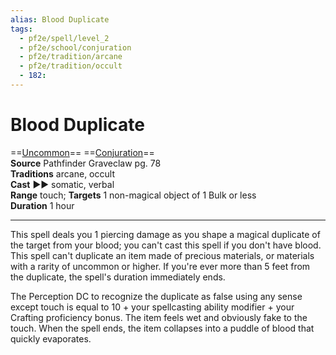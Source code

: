 ```yaml
---
alias: Blood Duplicate
tags:
  - pf2e/spell/level_2
  - pf2e/school/conjuration
  - pf2e/tradition/arcane
  - pf2e/tradition/occult
  - 182:
---
```


# Blood Duplicate

==[Uncommon](Uncommon.md)== ==[Conjuration](Conjuration.md)==  
__Source__ Pathfinder Graveclaw pg. 78  
**Traditions** arcane, occult  
**Cast** ►► somatic, verbal  
**Range** touch; **Targets** 1 non-magical object of 1 Bulk or less  
**Duration** 1 hour

---

This spell deals you 1 piercing damage as you shape a magical duplicate of the target from your blood; you can't cast this spell if you don't have blood. This spell can't duplicate an item made of precious materials, or materials with a rarity of uncommon or higher. If you're ever more than 5 feet from the duplicate, the spell's duration immediately ends.

The Perception DC to recognize the duplicate as false using any sense except touch is equal to 10 + your spellcasting ability modifier + your Crafting proficiency bonus. The item feels wet and obviously fake to the touch. When the spell ends, the item collapses into a puddle of blood that quickly evaporates.
